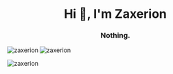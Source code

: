 <h1 align="center">Hi 👋, I'm Zaxerion</h1>
<h3 align="center">Nothing.</h3>


<p><img align="left" src="https://github-readme-stats.vercel.app/api/top-langs?username=zaxerion&show_icons=true&locale=en&layout=compact" alt="zaxerion" /></p>

<p><img align="center" src="https://github-readme-stats.vercel.app/api?username=zaxerion&show_icons=true&locale=en" alt="zaxerion" /></p>

<p><img align="center" src="https://github-readme-streak-stats.herokuapp.com/?user=zaxerion&" alt="zaxerion" /></p>
